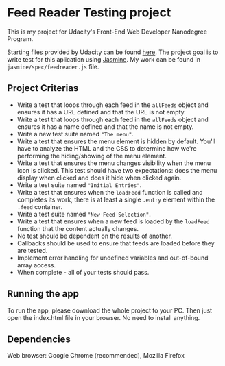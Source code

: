 # Feed Reader Testing project
This is my project for Udacity's Front-End Web Developer Nanodegree Program.

Starting files provided by Udacity can be found [here](https://github.com/udacity/frontend-nanodegree-feedreader).
The project goal is to write test for this aplication using [Jasmine](https://jasmine.github.io/).
My work can be found in `jasmine/spec/feedreader.js` file.

## Project Criterias
* Write a test that loops through each feed in the `allFeeds` object and ensures it has a URL defined and that the URL is not empty.
* Write a test that loops through each feed in the `allFeeds` object and ensures it has a name defined and that the name is not empty.
* Write a new test suite named `"The menu"`.
* Write a test that ensures the menu element is hidden by default. You'll have to analyze the HTML and the CSS to determine how we're performing the hiding/showing of the menu element.
* Write a test that ensures the menu changes visibility when the menu icon is clicked. This test should have two expectations: does the menu display when clicked and does it hide when clicked again.
* Write a test suite named `"Initial Entries"`.
* Write a test that ensures when the `loadFeed` function is called and completes its work, there is at least a single `.entry` element within the `.feed` container.
* Write a test suite named `"New Feed Selection"`.
* Write a test that ensures when a new feed is loaded by the `loadFeed` function that the content actually changes.
* No test should be dependent on the results of another.
* Callbacks should be used to ensure that feeds are loaded before they are tested.
* Implement error handling for undefined variables and out-of-bound array access.
* When complete - all of your tests should pass.

## Running the app
To run the app, please download the whole project to your PC.
Then just open the index.html file in your browser.
No need to install anything.

## Dependencies
Web browser: Google Chrome (recommended), Mozilla Firefox
